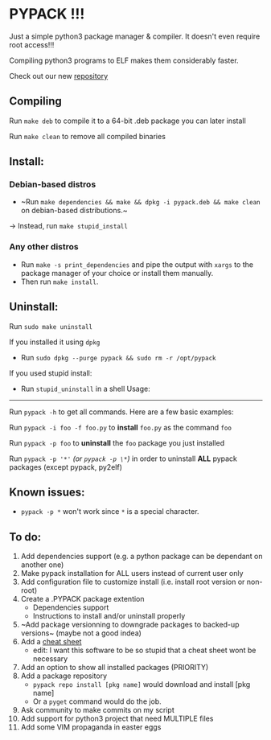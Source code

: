 # PYPACK !!!
Just a simple python3 package manager & compiler. It doesn't even require root access!!!

Compiling python3 programs to ELF makes them considerably faster.

Check out our new [repository](https://github.com/toto112358/pypack-repo)


Compiling
---------
Run `make deb` to compile it to a 64-bit .deb package you can later install

Run `make clean` to remove all compiled binaries

Install:
--------
### Debian-based distros
- ~Run `make dependencies && make && dpkg -i pypack.deb && make clean` on debian-based distributions.~

-> Instead, run `make stupid_install`

### Any other distros
- Run `make -s print_dependencies` and pipe the output with `xargs` to the package manager of your choice or install them manually.
- Then run `make install`.

Uninstall:
---------
Run `sudo make uninstall`

If you installed it using `dpkg`
- Run `sudo dpkg --purge pypack && sudo rm -r /opt/pypack`

If you used stupid install:
- Run `stupid_uninstall` in a shell
Usage:
------
Run `pypack -h` to get all commands. Here are a few basic examples:

Run `pypack -i foo -f foo.py` to **install** `foo.py` as the command `foo`

Run `pypack -p foo` to **uninstall** the `foo` package you just installed

Run `pypack -p '*'` *(or `pypack -p \*`)* in order to uninstall **ALL** pypack packages (except pypack, py2elf)

Known issues:
------------
- `pypack -p *` won't work since `*` is a special character.

To do:
------
1. Add dependencies support (e.g. a python package can be dependant on another one)
3. Make pypack installation for ALL users instead of current user only
4. Add configuration file to customize install (i.e. install root version or non-root)
5. Create a .PYPACK package extention
    - Dependencies support
    - Instructions to install and/or uninstall properly
6. ~Add package versionning to downgrade packages to backed-up versions~ (maybe not a good indea)
8. Add a [cheat sheet](cheat_sheet.md)
	- edit: I want this software to be so stupid that a cheat sheet wont be necessary
10. Add an option to show all installed packages (PRIORITY)
11. Add a package repository
    - `pypack repo install [pkg name]` would download and install [pkg name]
    - Or a `pyget` command would do the job.
12. Ask community to make commits on my script
13. Add support for python3 project that need MULTIPLE files
14. Add some VIM propaganda in easter eggs
